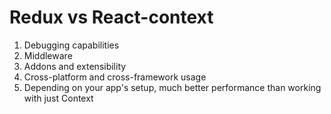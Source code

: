 # Redux vs React-context

1. Debugging capabilities
2. Middleware
3. Addons and extensibility
4. Cross-platform and cross-framework usage
5. Depending on your app's setup, much better performance than working with just Context